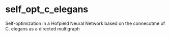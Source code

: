 # self_opt_c_elegans
Self-optimization in a Hofpield Neural Network based on the connecotme of C. elegans as a directed multigraph
